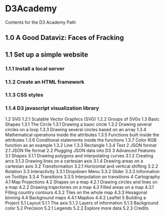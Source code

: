 # D3Academy
Contents for the D3 Academy Path

## 1.0 A Good Dataviz: Faces of Fracking
## 1.1 Set up a simple website
### 1.1.1 Install a local server
### 1.1.2 Create an HTML framework
### 1.1.3 CSS styles
### 1.1.4 D3 javascript visualization library
1.2 SVG
1.2.1 Scalable Vector Graphics (SVG)
1.2.2 Groups of SVGs
1.3 Basic Shapes
1.3.1 The Circle
1.3.1 Drawing a basic circle
1.3.2 Drawing several circles on a loop
1.3.3 Drawing several circles based on an array
1.3.4 Mathematical operations inside the attributes
1.3.5 Functions built inside the attributes
1.3.6 Conditional statements inside the functions
1.3.7 Color RGB function as an example
1.3.2 Line
1.3.3 Rectangle
1.3.4 Text
2 JSON format 
2.1 JSON file format
2.2 Plugging JSON data into D3
3 Advanced Features
3.1 Shapes
3.1.1 Drawing polygons and interpolating curves
3.1.2 Creating arcs
3.1.3 Drawing lines on a cartesian axis
3.1.4 Drawing areas on a cartesian axis
3.2 Transformation
3.2.1 Horizontal and vertical shifting
3.2.2 Rotation
3.3 Interactivity
3.3.1 Dropdown Menu
3.3.2 Slider
3.3.3 Information on Tooltips
3.3.4 Transitions
3.3.5 Interpolation on transitions
4 Cartography
4.1 Map Projections
4.2 Shapes on a map
4.2.1 Drawing circles and lines on a map
4.2.2 Drawing trajectories on a map
4.3 Filled areas on a map 
4.3.1 Filling country contours
4.3.2 Tiles on the whole map
4.3.3 Hexagonal binning
4.4 Background maps
4.4.1 Mapbox
4.4.2 Leaflet
5 Building a Project
5.1 Layout 
5.1.1 The axis
5.1.2 Layers of information
5.1.3 Background color
5.2 Precision 
5.2.1 Legends
5.2.2 Explore more data
5.2.3 Credits
